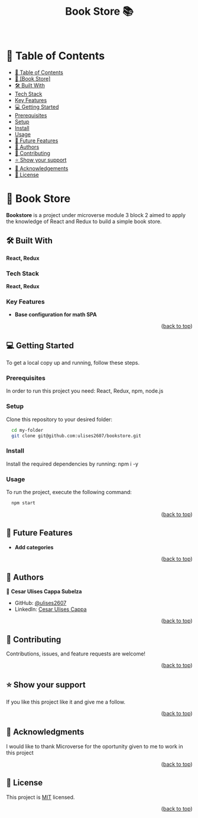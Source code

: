 <a name="readme-top"></a>


<div align="center">
<h1><b>Book Store 📚</b></h1>
<br/>
</div>

# 📗 Table of Contents

- [📗 Table of Contents](#-table-of-contents)
- [📖 [Book Store] ](#React)
- [🛠 Built With](#built-with)
- [Tech Stack](#tech-stack)
- [Key Features ](#key-features-)
- [💻 Getting Started](#getting-started)
- [Prerequisites](#prerequisites)
- [Setup](#setup)
- [Install](#install)
- [Usage](#usage)
- [🔭 Future Features](#future-features)
- [👥 Authors](#authors)
- [🤝 Contributing](#contributing)
- [⭐️ Show your support](#support)
- [🙏 Acknowledgements](#acknowledgements)
- [📝 License ](#license)


# 📖 Book Store  <a name="React"></a>
**Bookstore** is a project under microverse module 3 block 2 aimed to apply the knowledge of React and Redux to build a simple book store.
## 🛠 Built With <a name="build-with"></a>

**React, Redux**

### Tech Stack <a name="tech-stack"></a>

**React, Redux**

### Key Features <a name="key-features"></a>
- **Base configuration for math SPA**

<p align="right">(<a href="#readme-top">back to top</a>)</p>


## 💻 Getting Started <a name="getting-started"></a>

To get a local copy up and running, follow these steps.

### Prerequisites <a name="prerequisites"></a>

In order to run this project you need: React, Redux, npm, node.js
### Setup <a name="setup"></a>

Clone this repository to your desired folder: 

```sh
  cd my-folder
  git clone git@github.com:ulises2607/bookstore.git
```

### Install <a name="install"></a>

Install the required dependencies by running:
npm i -y

### Usage <a name="usage"></a>

To run the project, execute the following command:

```sh
  npm start
```

<p align="right">(<a href="#readme-top">back to top</a>)</p>


## 🔭 Future Features <a name="future-features"></a>

-  **Add categories**

<p align="right">(<a href="#readme-top">back to top</a>)</p>

## 👥 Authors <a name="authors"></a>

👤 **Cesar Ulises Cappa Subelza**

- GitHub: [@ulises2607](https://github.com/ulises2607)
- LinkedIn: [Cesar Ulises Cappa](https://www.linkedin.com/in/cesar-ulises-cappa-subelza/)

<p align="right">(<a href="#readme-top">back to top</a>)</p>

## 🤝 Contributing <a name="contributing"></a>

Contributions, issues, and feature requests are welcome!

<p align="right">(<a href="#readme-top">back to top</a>)</p>


## ⭐️ Show your support <a name="support"></a>

If you like this project like it and give me a follow.

<p align="right">(<a href="#readme-top">back to top</a>)</p>

## 🙏 Acknowledgments <a name="acknowledgements"></a>

I would like to thank Microverse for the oportunity given to me to work in this project

<p align="right">(<a href="#readme-top">back to top</a>)</p>


## 📝 License <a name="license"></a>

This project is [MIT](./LICENSE) licensed.


<p align="right">(<a href="#readme-top">back to top</a>)</p>
